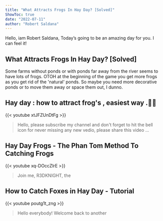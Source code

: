 ```yaml
---
title: "What Attracts Frogs In Hay Day? [Solved]"
ShowToc: true 
date: "2022-07-11"
author: "Robert Saldana" 
---
```


Hello, iam Robert Saldana, Today’s going to be an amazing day for you. I can feel it!
## What Attracts Frogs In Hay Day? [Solved]
Some farms without ponds or with ponds far away from the river seems to have lots of frogs. OTOH at the beginning of the game you get more frogs as you get rid of the 'natural' ponds. So maybe you need more decorative ponds or to move them away or space them out, I dunno.

## Hay day : how to attract frog's , easiest way .🐸🐸
{{< youtube xtJFZUnDtFg >}}
>Hello, please subscribe my channel and don't forget to hit the bell icon for never missing any new vedio, please share this video ...

## Hay Day Frogs - The Phan Tom Method To Catching Frogs
{{< youtube xq-DOccZlrE >}}
>Join me, R3DKNIGHT, the 

## How to Catch Foxes in Hay Day - Tutorial
{{< youtube poutg1t_zng >}}
>Hello everybody! Welcome back to another 

